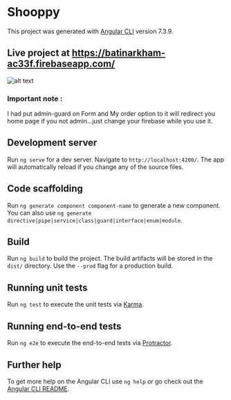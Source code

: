 # Shooppy

This project was generated with [Angular CLI](https://github.com/angular/angular-cli) version 7.3.9.

## Live project at https://batinarkham-ac33f.firebaseapp.com/


![alt text](https://github.com/thebatinarkham/mosh-s-angular-project/tree/master/shoppy/Capture.PNG )

### Important note :
I had put admin-guard on Form and My order option to it will redirect you home page if you not admin...just change your firebase while you use it.

## Development server

Run `ng serve` for a dev server. Navigate to `http://localhost:4200/`. The app will automatically reload if you change any of the source files.

## Code scaffolding

Run `ng generate component component-name` to generate a new component. You can also use `ng generate directive|pipe|service|class|guard|interface|enum|module`.

## Build

Run `ng build` to build the project. The build artifacts will be stored in the `dist/` directory. Use the `--prod` flag for a production build.

## Running unit tests

Run `ng test` to execute the unit tests via [Karma](https://karma-runner.github.io).

## Running end-to-end tests

Run `ng e2e` to execute the end-to-end tests via [Protractor](http://www.protractortest.org/).

## Further help

To get more help on the Angular CLI use `ng help` or go check out the [Angular CLI README](https://github.com/angular/angular-cli/blob/master/README.md).
